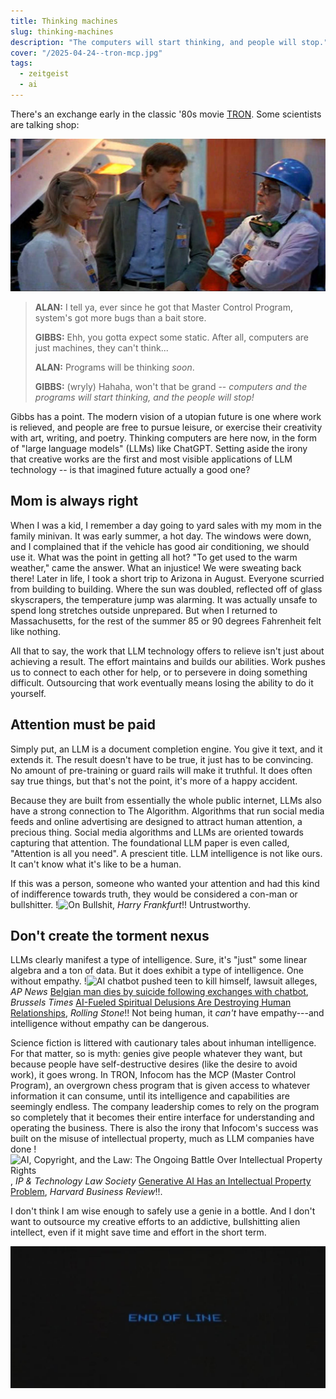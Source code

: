 ```yaml
---
title: Thinking machines
slug: thinking-machines
description: "The computers will start thinking, and people will stop."
cover: "/2025-04-24--tron-mcp.jpg"
tags:
  - zeitgeist
  - ai
---
```


There's an exchange early in the classic '80s movie [TRON](https://www.themoviedb.org/movie/97-tron). Some scientists are talking shop:

![Still from TRON, left to right Linda, Alan, and Gibbs, in conversation.](/2025-04-24--computers-will-start-thinking.jpg)

> **ALAN:** I tell ya, ever since he got that Master Control Program, system's got more bugs than a bait store.
>
> **GIBBS:** Ehh, you gotta expect some static. After all, computers are just machines, they can't think...
>
> **ALAN:** Programs will be thinking _soon_.
>
> **GIBBS:** (wryly) Hahaha, won't that be grand -- *computers and the programs will start thinking, and the people will stop!*

Gibbs has a point. The modern vision of a utopian future is one where work is relieved, and people are free to pursue leisure, or exercise their creativity with art, writing, and poetry. Thinking computers are here now, in the form of "large language models" (LLMs) like ChatGPT. Setting aside the irony that creative works are the first and most visible applications of LLM technology -- is that imagined future actually a good one?

## Mom is always right

When I was a kid, I remember a day going to yard sales with my mom in the family minivan. It was early summer, a hot day. The windows were down, and I complained that if the vehicle has good air conditioning, we should use it. What was the point in getting all hot? "To get used to the warm weather," came the answer. What an injustice! We were sweating back there! Later in life, I took a short trip to Arizona in August. Everyone scurried from building to building. Where the sun was doubled, reflected off of glass skyscrapers, the temperature jump was alarming. It was actually unsafe to spend long stretches outside unprepared. But when I returned to Massachusetts, for the rest of the summer 85 or 90 degrees Fahrenheit felt like nothing.

All that to say, the work that LLM technology offers to relieve isn't just about achieving a result. The effort maintains and builds our abilities. Work pushes us to connect to each other for help, or to persevere in doing something difficult. Outsourcing that work eventually means losing the ability to do it yourself.

## Attention must be paid

Simply put, an LLM is a document completion engine. You give it text, and it extends it. The result doesn't have to be true, it just has to be convincing. No amount of pre-training or guard rails will make it truthful. It does often say true things, but that's not the point, it's more of a happy accident.

Because they are built from essentially the whole public internet, LLMs also have a strong connection to The Algorithm. Algorithms that run social media feeds and online advertising are designed to attract human attention, a precious thing. Social media algorithms and LLMs are oriented towards capturing that attention. The foundational LLM paper is even called, "Attention is all you need". A prescient title. LLM intelligence is not like ours. It can't know what it's like to be a human.

If this was a person, someone who wanted your attention and had this kind of indifference towards truth, they would be considered a con-man or bullshitter. !![On Bullshit](https://archive.org/details/on-bullshit-by-harry-frankfurt), _Harry Frankfurt_!! Untrustworthy.

## Don't create the torment nexus

LLMs clearly manifest a type of intelligence. Sure, it's "just" some linear algebra and a ton of data. But it does exhibit a type of intelligence. One without empathy. !![AI chatbot pushed teen to kill himself, lawsuit alleges](https://apnews.com/article/chatbot-ai-lawsuit-suicide-teen-artificial-intelligence-9d48adc572100822fdbc3c90d1456bd0), _AP News_
[Belgian man dies by suicide following exchanges with chatbot](https://www.brusselstimes.com/430098/belgian-man-commits-suicide-following-exchanges-with-chatgpt), _Brussels Times_
[AI-Fueled Spiritual Delusions Are Destroying Human Relationships](https://www.rollingstone.com/culture/culture-features/ai-spiritual-delusions-destroying-human-relationships-1235330175/), _Rolling Stone_!! Not being human, it *can't* have empathy---and intelligence without empathy can be dangerous.

Science fiction is littered with cautionary tales about inhuman intelligence. For that matter, so is myth: genies give people whatever they want, but because people have self-destructive desires (like the desire to avoid work), it goes wrong. In TRON, Infocom has the MCP (Master Control Program), an overgrown chess program that is given access to whatever information it can consume, until its intelligence and capabilities are seemingly endless. The company leadership comes to rely on the program so completely that it becomes their entire interface for understanding and operating the business. There is also the irony that Infocom's success was built on the misuse of intellectual property, much as LLM companies have done !![AI, Copyright, and the Law: The Ongoing Battle Over Intellectual Property Rights ](https://sites.usc.edu/iptls/2025/02/04/ai-copyright-and-the-law-the-ongoing-battle-over-intellectual-property-rights/), _IP & Technology Law Society_
[Generative AI Has an Intellectual Property Problem](https://hbr.org/2023/04/generative-ai-has-an-intellectual-property-problem), _Harvard Business Review_!!.

I don't think I am wise enough to safely use a genie in a bottle. And I don't want to outsource my creative efforts to an addictive, bullshitting alien intellect, even if it might save time and effort in the short term.

![End of line](/2025-04-24--end-of-line.jpg)
